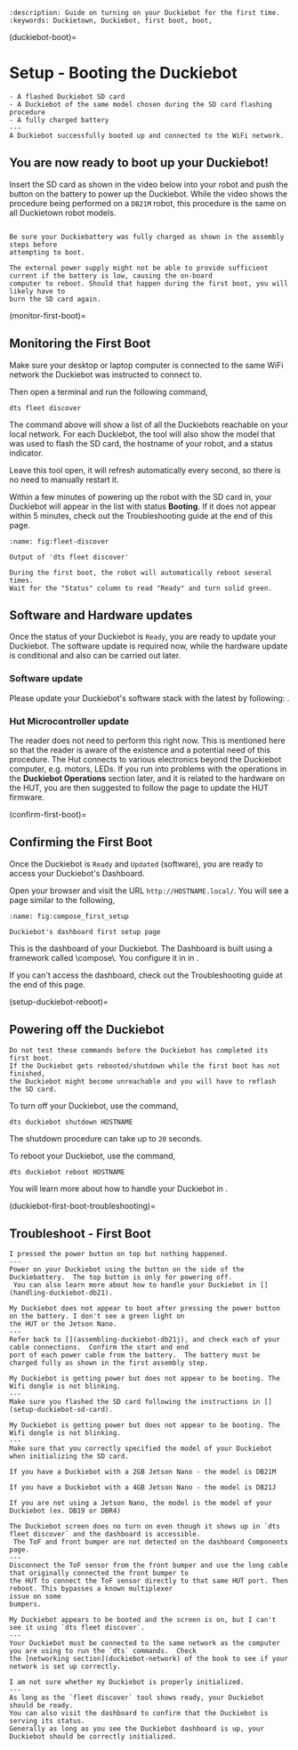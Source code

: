 ```{seo}
:description: Guide on turning on your Duckiebot for the first time.
:keywords: Duckietown, Duckiebot, first boot, boot, 
```

(duckiebot-boot)=
# Setup - Booting the Duckiebot

```{needget}
- A flashed Duckiebot SD card
- A Duckiebot of the same model chosen during the SD card flashing procedure
- A fully charged battery
---
A Duckiebot successfully booted up and connected to the WiFi network.
```


## You are now ready to boot up your Duckiebot!

Insert the SD card as shown in the video below into your robot and push the button on the 
battery to power up the Duckiebot. While the video shows the procedure being performed on 
a `DB21M` robot, this procedure is the same on all Duckietown robot models.

```{vimeo} 527364179
```

```{warning}
Be sure your Duckiebattery was fully charged as shown in the assembly steps before 
attempting to boot.

The external power supply might not be able to provide sufficient current if the battery is low, causing the on-board 
computer to reboot. Should that happen during the first boot, you will likely have to 
burn the SD card again.
```


(monitor-first-boot)=
## Monitoring the First Boot

Make sure your desktop or laptop computer is connected to the same WiFi network the Duckiebot
was instructed to connect to.

Then open a terminal and run the following command,

``` 
dts fleet discover
```

The command above will show a list of all the Duckiebots
reachable on your local network.  For each Duckiebot, the tool will also show the model that was used to flash the SD card, the hostname of your robot, and a status indicator.

Leave this tool open, it will refresh automatically every
second, so there is no need to manually restart it.

Within a few minutes of powering up the robot with the SD card in, your Duckiebot will appear
in the list with status **Booting**.  If it does not appear within 5 minutes, check out the Troubleshooting guide at 
the end of this page.

```{figure} ../../_images/assembly_setup/fleet_discover.png
:name: fig:fleet-discover

Output of 'dts fleet discover'
```

```{attention}
During the first boot, the robot will automatically reboot several times.
Wait for the "Status" column to read "Ready" and turn solid green.
```

## Software and Hardware updates
Once the status of your Duckiebot is `Ready`, you are ready to update your Duckiebot. The software update is required now, while the hardware update is conditional and also can be carried out later.

### Software update
Please update your Duckiebot's software stack with the latest by following: [](duckiebot-autoupdate).

### Hut Microcontroller update
The reader does not need to perform this right now. This is mentioned here so that the reader is aware of the existence and a potential need of this procedure. The Hut connects to various electronics beyond the Duckiebot computer, e.g. motors, LEDs. If you run into problems with the operations in the **Duckiebot Operations** section later, and it is related to the hardware on the HUT, you are then suggested to follow the [](reflash-microcontroller) page to update the HUT firmware.

(confirm-first-boot)=
## Confirming the First Boot

Once the Duckiebot is `Ready` and `Updated` (software), you are ready to access your Duckiebot's Dashboard.

Open your browser and visit the
URL `http://HOSTNAME.local/`. You will see a page similar to the following,

```{figure} ../../_images/compose_first_setup.png
:name: fig:compose_first_setup

Duckiebot's dashboard first setup page
```

This is the dashboard of your Duckiebot. The Dashboard is built using a
framework called \\compose\\. You configure it in in [](duckiebot-dashboard-setup).

If you can't access the dashboard, check out the Troubleshooting guide at 
the end of this page.

(setup-duckiebot-reboot)=
## Powering off the Duckiebot

```{warning}
Do not test these commands before the Duckiebot has completed its first boot. 
If the Duckiebot gets rebooted/shutdown while the first boot has not finished, 
the Duckiebot might become unreachable and you will have to reflash the SD card.
```

To turn off your Duckiebot, use the command,

    dts duckiebot shutdown HOSTNAME

The shutdown procedure can take up to `20` seconds.

To reboot your Duckiebot, use the command,

    dts duckiebot reboot HOSTNAME

You will learn more about how to handle your Duckiebot in [](handling-duckiebot-db21).

(duckiebot-first-boot-troubleshooting)=
## Troubleshoot - First Boot

```{trouble}
I pressed the power button on top but nothing happened.
---
Power on your Duckiebot using the button on the side of the Duckiebattery.  The top button is only for powering off. 
 You can also learn more about how to handle your Duckiebot in [](handling-duckiebot-db21).
```

```{trouble}
My Duckiebot does not appear to boot after pressing the power button on the battery. I don't see a green light on 
the HUT or the Jetson Nano.
---
Refer back to [](assembling-duckiebot-db21j), and check each of your cable connections.  Confirm the start and end 
port of each power cable from the battery.  The battery must be charged fully as shown in the first assembly step.
```

```{trouble}
My Duckiebot is getting power but does not appear to be booting. The Wifi dongle is not blinking.
---
Make sure you flashed the SD card following the instructions in [](setup-duckiebot-sd-card).
```

```{trouble}
My Duckiebot is getting power but does not appear to be booting. The Wifi dongle is not blinking.
---
Make sure that you correctly specified the model of your Duckiebot when initializing the SD card.

If you have a Duckiebot with a 2GB Jetson Nano - the model is DB21M

If you have a Duckiebot with a 4GB Jetson Nano - the model is DB21J

If you are not using a Jetson Nano, the model is the model of your Duckiebot (ex. DB19 or DBR4)
```

```{trouble}
The Duckiebot screen does no turn on even though it shows up in `dts fleet discover` and the dashboard is accessible.
 The ToF and front bumper are not detected on the dashboard Components page.
---
Disconnect the ToF sensor from the front bumper and use the long cable that originally connected the front bumper to 
the HUT to connect the ToF sensor directly to that same HUT port. Then reboot. This bypasses a known multiplexer 
issue on some 
bumpers.
```

```{trouble}
My Duckiebot appears to be booted and the screen is on, but I can't see it using `dts fleet discover`.
---
Your Duckiebot must be connected to the same network as the computer you are using to run the `dts` commands.  Check 
the [networking section](duckiebot-network) of the book to see if your network is set up correctly.
```

```{trouble}
I am not sure whether my Duckiebot is properly initialized.
---
As long as the `fleet discover` tool shows ready, your Duckiebot should be ready. 
You can also visit the dashboard to confirm that the Duckiebot is serving its status. 
Generally as long as you see the Duckiebot dashboard is up, your Duckiebot should be correctly initialized.
```

